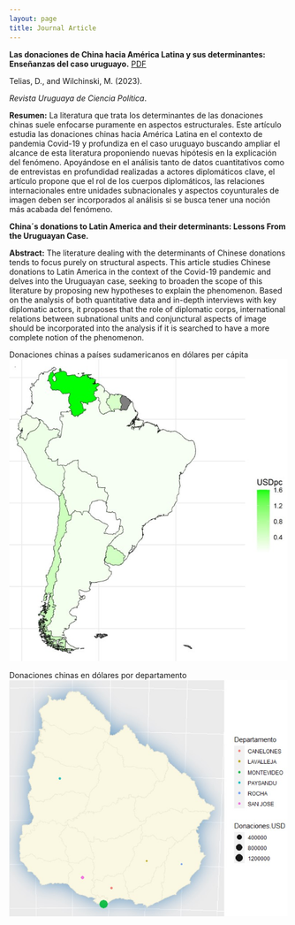 ```yaml
---
layout: page
title: Journal Article
---
```


**Las donaciones de China hacia América Latina y sus determinantes: Enseñanzas del caso uruguayo.** [PDF](https://rucp.cienciassociales.edu.uy/index.php/rucp/article/view/590)

Telias, D., and Wilchinski, M. (2023). 

*Revista Uruguaya de Ciencia Política*.

**Resumen:** La literatura que trata los determinantes de las donaciones chinas suele enfocarse puramente en aspectos estructurales. Este artículo estudia las donaciones chinas hacia América Latina en el contexto de pandemia Covid-19 y profundiza en el caso uruguayo buscando ampliar el alcance de esta literatura proponiendo nuevas hipótesis en la explicación del fenómeno. Apoyándose en el análisis tanto de datos cuantitativos como de entrevistas en profundidad realizadas a actores diplomáticos clave, el artículo propone que el rol de los cuerpos diplomáticos, las relaciones internacionales entre unidades subnacionales y aspectos coyunturales de imagen deben ser incorporados al análisis si se busca tener una noción más acabada del fenómeno.

**China´s donations to Latin America and their determinants: Lessons From the Uruguayan Case.**

**Abstract:** The literature dealing with the determinants of Chinese donations tends to focus purely on structural aspects. This article studies Chinese donations to Latin America in the context of the Covid-19 pandemic and delves into the Uruguayan case, seeking to broaden the scope of this literature by proposing new hypotheses to explain the phenomenon. Based on the analysis of both quantitative data and in-depth interviews with key diplomatic actors, it proposes that the role of diplomatic corps, international relations between subnational units and conjunctural aspects of image should be incorporated into the analysis if it is searched to have a more complete notion of the phenomenon.

Donaciones chinas a países sudamericanos en dólares per cápita
![](https://github.com/MarceloWilchinski/marcelowilchinski.github.io/blob/master/images/china1.jpg?raw=true)


Donaciones chinas en dólares por departamento
![](https://github.com/MarceloWilchinski/marcelowilchinski.github.io/blob/master/images/china2.jpg?raw=true)
